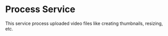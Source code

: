 # Process Service

This service process uploaded video files like creating thumbnails, resizing, etc.